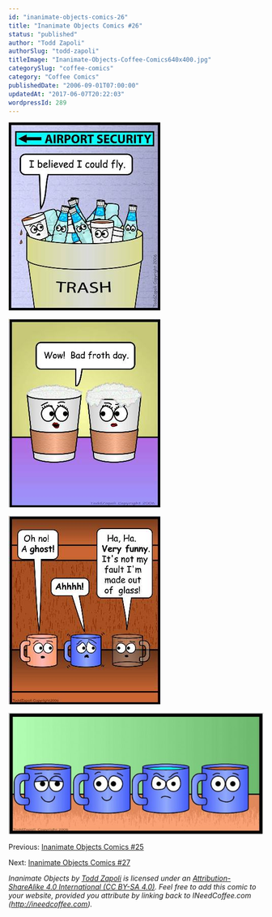 ```yaml
---
id: "inanimate-objects-comics-26"
title: "Inanimate Objects Comics #26"
status: "published"
author: "Todd Zapoli"
authorSlug: "todd-zapoli"
titleImage: "Inanimate-Objects-Coffee-Comics640x400.jpg"
categorySlug: "coffee-comics"
category: "Coffee Comics"
publishedDate: "2006-09-01T07:00:00"
updatedAt: "2017-06-07T20:22:03"
wordpressId: 289
---
```


![airport security](airportsecurity1.jpg)

![bad froth day](0159-bad-froth-day.jpg)

![glass mug](0160-glass-mug.jpg)

[![angry water mug](0139angry-water-mug-650x308.jpg)](/wp-content/uploads/2006/09/0139angry-water-mug.jpg)

Previous: [Inanimate Objects Comics #25](/inanimate-objects-comics-25/)

Next: [Inanimate Objects Comics #27](/inanimate-objects-comics-27/)

*Inanimate Objects by [Todd Zapoli](/) is licensed under an [Attribution-ShareAlike 4.0 International (CC BY-SA 4.0)](https://creativecommons.org/licenses/by-sa/4.0/). Feel free to add this comic to your website, provided you attribute by linking back to INeedCoffee.com (http://ineedcoffee.com).*
